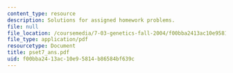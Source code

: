 ```yaml
---
content_type: resource
description: Solutions for assigned homework problems.
file: null
file_location: /coursemedia/7-03-genetics-fall-2004/f00bba2413ac10e95814b86584bf639c_pset7_ans.pdf
file_type: application/pdf
resourcetype: Document
title: pset7_ans.pdf
uid: f00bba24-13ac-10e9-5814-b86584bf639c
---
```

